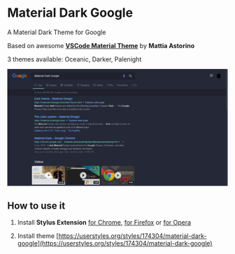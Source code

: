 # Material Dark Google
A Material Dark Theme for Google

Based on awesome **[VSCode Material Theme](https://github.com/equinusocio/vsc-material-theme)** by **Mattia Astorino**

3 themes available: Oceanic, Darker, Palenight

![Material Theme Google](https://github.com/CharlieEtienne/material-google/blob/master/material-dark-google.png)

## How to use it

1. Install **Stylus Extension** [for Chrome](https://chrome.google.com/webstore/detail/stylus/clngdbkpkpeebahjckkjfobafhncgmne), [for Firefox](https://addons.mozilla.org/fr/firefox/addon/styl-us/) or [for Opera](https://addons.opera.com/en-gb/extensions/details/stylus/)

2. Install theme [https://userstyles.org/styles/174304/material-dark-google](https://userstyles.org/styles/174304/material-dark-google)

